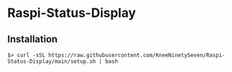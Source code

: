 # Raspi-Status-Display

## Installation 
`$> curl -sSL https://raw.githubusercontent.com/KneeNinetySeven/Raspi-Status-Display/main/setup.sh | bash`
